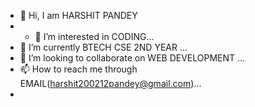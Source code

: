 - 👋 Hi, I am HARSHIT PANDEY
- - 👀 I’m interested in CODING...
- 🌱 I’m currently BTECH CSE 2ND YEAR ...
- 💞️ I’m looking to collaborate on WEB DEVELOPMENT ...
- 📫 How to reach me through EMAIL(harshit200212pandey@gmail.com)...
- 
